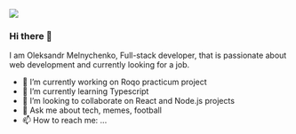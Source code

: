 ![](https://gifdb.com/images/high/hello-mr-bean-04phj8qv2mgrvios.gif)

### Hi there 👋

I am Oleksandr Melnychenko, Full-stack developer, that is passionate about web development and currently looking for a job.

- 🔭 I’m currently working on Roqo practicum project
- 🌱 I’m currently learning Typescript
- 👯 I’m looking to collaborate on React and Node.js projects
- 💬 Ask me about tech, memes, football
- 📫 How to reach me: ...

